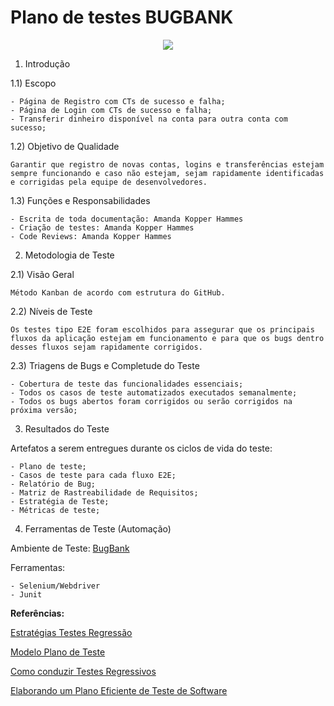 # Plano de testes BUGBANK

<p align="center"> <img src="https://bugbank.netlify.app/_ipx/w_640,q_75/%2F_next%2Fstatic%2Fmedia%2Fbugbank.ede6fc83.png?url=%2F_next%2Fstatic%2Fmedia%2Fbugbank.ede6fc83.png&w=640&q=75"> </p>

1) Introdução

1.1) Escopo

    - Página de Registro com CTs de sucesso e falha;
    - Página de Login com CTs de sucesso e falha;
    - Transferir dinheiro disponível na conta para outra conta com sucesso;

1.2) Objetivo de Qualidade

    Garantir que registro de novas contas, logins e transferências estejam sempre funcionando e caso não estejam, sejam rapidamente identificadas e corrigidas pela equipe de desenvolvedores.

1.3) Funções e Responsabilidades

    - Escrita de toda documentação: Amanda Kopper Hammes
    - Criação de testes: Amanda Kopper Hammes
    - Code Reviews: Amanda Kopper Hammes

2) Metodologia de Teste

2.1) Visão Geral

    Método Kanban de acordo com estrutura do GitHub.

2.2) Níveis de Teste

    Os testes tipo E2E foram escolhidos para assegurar que os principais fluxos da aplicação estejam em funcionamento e para que os bugs dentro desses fluxos sejam rapidamente corrigidos.

2.3) Triagens de Bugs e Completude do Teste

    - Cobertura de teste das funcionalidades essenciais; 
    - Todos os casos de teste automatizados executados semanalmente;
    - Todos os bugs abertos foram corrigidos ou serão corrigidos na próxima versão; 

3) Resultados do Teste

Artefatos a serem entregues durante os ciclos de vida do teste:

    - Plano de teste;
    - Casos de teste para cada fluxo E2E; 
    - Relatório de Bug; 
    - Matriz de Rastreabilidade de Requisitos; 
    - Estratégia de Teste;  
    - Métricas de teste; 

4) Ferramentas de Teste (Automação)

Ambiente de Teste: [BugBank](https://bugbank.netlify.app/#)

Ferramentas:

    - Selenium/Webdriver
    - Junit


**Referências:**

[Estratégias Testes Regressão](https://www.infoq.com/br/articles/regression-testing-strategies/)

[Modelo Plano de Teste](https://www.guru99.com/pt/test-plan-for-project.html)

[Como conduzir Testes Regressivos](https://www.techtarget.com/searchsoftwarequality/answer/How-to-conduct-regression-tests)

[Elaborando um Plano Eficiente de Teste de Software](https://awari.com.br/plano-de-teste-de-software-elaborando-um-plano-eficiente-de-testes-de-software/)